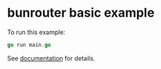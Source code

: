 # bunrouter basic example

To run this example:

```go
go run main.go
```

See [documentation](https://bunrouter.uptrace.dev/) for details.
